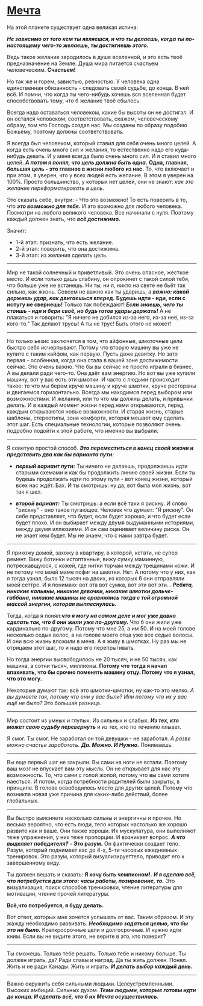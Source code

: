 # [Мечта](https://www.youtube.com/watch?v=NJRzwX8vFtQ)

На этой планете существует одна великая истина:

_**Не зависимо от того кем ты являешся, и что ты делаешь, когда ты по-настоящему чего-то желаешь, ты достигнешь этого.**_

Ведь такое желание зародилось в душе вселенной, и это есть твоё предназначение на Земле.
Душа мира питается счастьем человеческим.
**Счастьем!**

Но так же и горем, завистью, ревностью.
У человека одна единственная обязанность - следовать своей судьбе, до конца.
В ней всё.
И помни, что когда ты чего-нибудь хочешь вся вселенная будет способствовать тому, что б желание твоё сбылось.

Всегда надо оставаться человеком, какие бы высоты он не достигал.
И он остался человеком, соответствовать, скажем, человеческому образу, том что Господь создал нас.
Мы созданы по образу подобию Божьему, поэтому должны соответствовать.

Я всегда был человеком, который ставил для себя очень много целей.
А когда есть очень много сил и желания, то естественно надо его куда-нибудь девать.
И у меня всегда было очень много сил.
И я ставил много целей.
_**А потом я понял, что цель должна быть одна.**_
**Одна, главная, большая цель - это главное в жизни любого из нас.**
То, что включает и при этом, я уверен, что у всех людей есть желание.
В этом я уверен на 100%.
Просто большинство, у которых нет целей, они не знают: _как это желание переформатировать в цель._

Это сказать себе, внутри: - Что это возможно!
То есть поверить в то, что _**это возможно для тебя.**_
И это возможно для любого человека.
Посмотри на любого великого человека.
Все начинали с нуля.
Поэтому каждый должен знать, что _**всё достижимо.**_

Значит:
 * 1-й этап: признать, что есть желание.
 * 2-й этап: поверить, что она достижима.
 * 3-й этап: из желания сделать цель.

---

Мир не такой солнечный и приветливый.
Это очень опасное, жесткое место.
И если только дашь слабину, он опрокинет с такой силой тебя, что больше уже не встанешь.
Ни ты, ни я, никто на свете не бьёт так сильно, как жизнь.
Совсем не важно как ты ударишь, а _**важно: какой держишь удар, как двигаешься вперед.**_
**Будешь идти - иди, если с испугу не свернешь!**
Только так побеждают!
_**Если знаешь, чего ты стоишь - иди и бери своё, но будь готов удары держать!**_
А не плакаться и говорить: "Я ничего не добился из-за него, из-за неё, из-за кого-то."
Так делают трусы! А ты не трус!
Быть этого не может!

---

Но только ьезис заключется в том, что айфонные, шмоточные цели быстро себя исчерпывают.
Потому что вторую машину вы уже не купите с таким кайфом, как первую.
Пусть даже девятку.
Но зато первая - особенная, когда она стала в вашей зоне достижимости сейчас.
Это очень важно.
Что бы вы сейчас не просто играли в бизнес.
А вы делали ради чего-то.
Она даёт вам энергию.
Но вот вы уже купили машину, вот у вас есть эти шмотки.
И часто с людьми происходит такое: то что мы берем круче машину и круче шмотки, круче рестораны и двигаемся горизонтально.
Всегда мы находимся перед выбором или возможностями.
И желания, или то что мы должны делать, и привычки делать.
И в каждый момент жизни перед нами открываются, перед каждым открываются новые возможности.
И старая жизнь, старые шаблоны, стереотипы, зона комфорта, которая мешает ему сделать этот шаг.
Есть специальные технологии, которые позволяют очень подробно подойти к этой работе, что именно вы выбрали.

---

Я советую простой способ.
 _**Это переместиться в конец своей жизни и представить два как бы варианта пути:**_
  * _**первый вариант пути:**_
    Ты ничего не делаешь, продолжаешь идти старыми схемами и как бы продолжить линию своей жизни.
    Если ты будешь продолжать идти по этому пути - вот конец жизни, который всех нас ждёт.
    Бах. И ты смотришь: ну да, вот была моя жизнь, вот так я шел.

  * _**второй вариант:**_
    Ты смотришь: а если всё таки я рискну.
    И слово "рискну" - оно такое пугающее.
    Человек что думает: "Я рискну".
    Он себе представляет, что будет, если будет хорошо, и что будет если будет плохо.
    И он выбирает между двумя выдуманными историями, между двумя иллюзиями.
    И он сам оценивает величину риска.
    Он не знает кем будет.
    Мы не знаем, что с нами завтра будет.

---

Я прихожу домой, захожу в квартиру, в которой, кстати, не супер ремент.
Вижу ботинки истоптанные, вижу сумку маминную, потрескавщуюся, с кожей, где нитки торчам между трещинами кожи.
И не потому что моей маме пофиг на шмотки.
Нет.
А потому что у них, как я тогда узнал, было 12 тысяч на двоих, из которых 6 они отправляли моей сеттре.
И я понимаю: вот эта вот сумка, вот эти вот эти...
_**Ребята, никакие кальяны, никакие девочки, никакие шмотки дольче-габбана, никакие машины не сравнились тогда с той  огромной массой энергии, которая выплеснулась.**_

Тогда, когда я понял:_**что я могу на самом деле и мог уже давно сделать так, что б они жили уже по-другому.**_
Что б они жили уже кардинально по-другому.
Потому что мне 25, а им 50.
И на моей голове несколько седых волос, а на голове моего отца уже все седые волосы.
И они всю жизнь вложили в меня.
А я живу в шмотках.
Ну раз мы не отрицаем этот шаг, то и надо его перепрыгивать.

Но тогда энергии высвободилось не 20 тысяч, и не 50 тысяч, как машина, а сотни тысяч, миллионы.
**Потому что тогда я начал впахивать, что бы срочно поменять машину отцу.
Потому что я узнал, что это могу.**


Некоторые думают так: всё это шмотки-шмотки, ну как-то это мелко.
_А вы думаете так, потому что они у вас были?
Или потому что их у вас ещё не было?_
Это большая разница.

---
Мир состоит из умных и глупых.
Из сильных и слабых.
_**Из тех, кто может свою судьбу перевернуть**_ и из тех, кто по течению плывет.

Я смог.
Ты смог.
Не заработал он той девушки - не заработал.
_А разве можно счастье заработать. **Да. Можно. И Нужно.**_
Понимаешь.

---
Вы еще первый шаг не закрыли.
Вы сами на ноги не встали.
Поэтому ваш мозг не впускает вам эту мысль.
Он не открывает для нас эту возможность.
То, что сами с голой жопой, потому что вы сами хотите наесться.
И потом, когда потребности родителей были закрыты, в принципе.
В голове освободилось место для других целей.
Потому что возникла новая уже причина для каких-либо действий, более глобальных.

---
Вы быстро выясняете насколько сильны и энергичны и прочее.
Но весьма вероятно, что есть люди, тело которых настолько же хорошо развито как и ваше.
Они также хороши.
Их мускулатура, они выполняют теже упражнения, у них теже пропорции.
И возникает вопрос.
_**А что выделяет победителя?**_
**- Это разум.**
Он фактически создает тело.
Разум, который поднимает вас до 4-х, 5-ти часовых ежедневных тренировок.
Это разум, который визуализируеттело, приводит его к завершенному виду.

Ты должен вешать и сказать:
**Я хочу быть чемпионом!.**
_**И я сделаю всё, что потребуется для этого: часы работы, позирование, то.**_
Это визуализация, поиск способов тренировки, чтение литературы для мотивации, чтение прочей литературы.

**Всё,что потребуется, я буду делать.**

Вот ответ, которых мне хочется услышать от вас.
Таким образом.
И эту жажду необходимо развивать.
_**Необходимо задаться целью, что бы это ни было.**_
Краткросрочные цели и долгосрочные.
И нужно идти кним.
Если вы не видите этого, не верите в это, кто поверит?

---
Ты сможешь.
Только тебе решать.
Только тебе и никому больше.
Ты должен играть, да?
Ради славы и наград.
Да ты жить должен.
Понял.
Жить и не ради Канады.
Жить и играть.
_**И делать выбор каждый день.**_

---
Важно окружить себя сильными людьми.
Целеустремленными.
Высоких амбиций.
Сильных духом.
_**Теми людьми, которые готовы идти до конца.
И сделать всё, что б их Мечта осуществилась.**_
